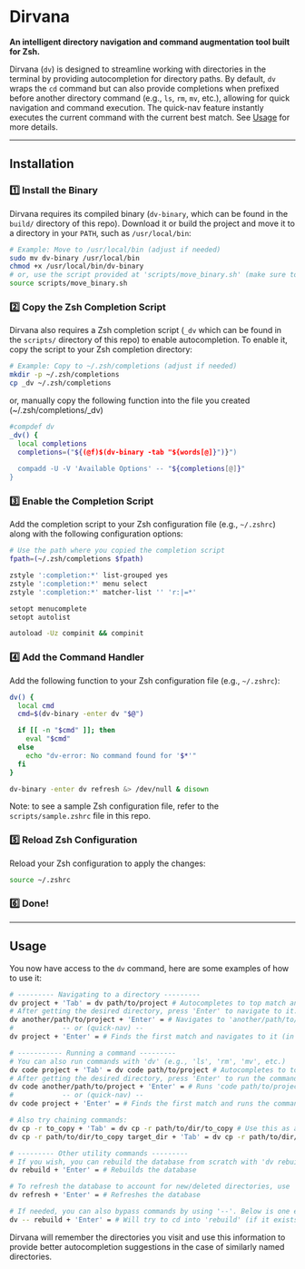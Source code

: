 # Dirvana
**An intelligent directory navigation and command augmentation tool built for Zsh.**  

Dirvana (`dv`) is designed to streamline working with directories in the terminal by providing autocompletion for directory paths. By default, `dv` wraps the `cd` command but can also provide completions when prefixed before another directory command (e.g., `ls`, `rm`, `mv`, etc.), allowing for quick navigation and command execution. The quick-nav feature instantly executes the current command with the current best match. See [Usage](#usage) for more details.

---

## Installation

### **1️⃣ Install the Binary**
Dirvana requires its compiled binary (`dv-binary`, which can be found in the `build/` directory of this repo). Download it or build the project and move it to a directory in your `PATH`, such as `/usr/local/bin`:

```sh
# Example: Move to /usr/local/bin (adjust if needed)
sudo mv dv-binary /usr/local/bin
chmod +x /usr/local/bin/dv-binary
# or, use the script provided at 'scripts/move_binary.sh' (make sure to adjust the path if needed)
source scripts/move_binary.sh
```

### **2️⃣ Copy the Zsh Completion Script**
Dirvana also requires a Zsh completion script (`_dv` which can be found in the `scripts/` directory of this repo) to enable autocompletion. To enable it, copy the script to your Zsh completion directory:

```sh
# Example: Copy to ~/.zsh/completions (adjust if needed)
mkdir -p ~/.zsh/completions
cp _dv ~/.zsh/completions
```

or, manually copy the following function into the file you created (~/.zsh/completions/_dv)

```sh
#compdef dv
_dv() {
  local completions
  completions=("${(@f)$(dv-binary -tab "${words[@]}")}")
  
  compadd -U -V 'Available Options' -- "${completions[@]}"
}
```

### **3️⃣ Enable the Completion Script**
Add the completion script to your Zsh configuration file (e.g., `~/.zshrc`) along with the following configuration options:

```sh
# Use the path where you copied the completion script
fpath=(~/.zsh/completions $fpath)

zstyle ':completion:*' list-grouped yes
zstyle ':completion:*' menu select
zstyle ':completion:*' matcher-list '' 'r:|=*'

setopt menucomplete
setopt autolist

autoload -Uz compinit && compinit
```

### **4️⃣ Add the Command Handler**
Add the following function to your Zsh configuration file (e.g., `~/.zshrc`):

```sh
dv() {
  local cmd
  cmd=$(dv-binary -enter dv "$@")

  if [[ -n "$cmd" ]]; then
    eval "$cmd"
  else
    echo "dv-error: No command found for '$*'"
  fi
}

dv-binary -enter dv refresh &> /dev/null & disown
```
Note: to see a sample Zsh configuration file, refer to the `scripts/sample.zshrc` file in this repo.

### **5️⃣ Reload Zsh Configuration**
Reload your Zsh configuration to apply the changes:

```sh
source ~/.zshrc
```

### **6️⃣ Done!**

---

## Usage

You now have access to the `dv` command, here are some examples of how to use it:
```sh
# --------- Navigating to a directory ---------
dv project + 'Tab' = dv path/to/project # Autocompletes to top match and displays a menu of other matches. Consecutive 'Tab' presses cycle through matches.
# After getting the desired directory, press 'Enter' to navigate to it.
dv another/path/to/project + 'Enter' = # Navigates to 'another/path/to/project' (executes 'cd another/path/to/project').
#            -- or (quick-nav) --
dv project + 'Enter' = # Finds the first match and navigates to it (in this case will 'cd' into 'path/to/project').

# ----------- Running a command ---------
# You can also run commands with 'dv' (e.g., 'ls', 'rm', 'mv', etc.)
dv code project + 'Tab' = dv code path/to/project # Autocompletes to top match and displays a menu of other matches. Consecutive 'Tab' presses cycle through matches.
# After getting the desired directory, press 'Enter' to run the command.
dv code another/path/to/project + 'Enter' = # Runs 'code path/to/project' (opens the directory in VSCode).
#            -- or (quick-nav) --
dv code project + 'Enter' = # Finds the first match and runs the command on it (in this case will open up 'path/to/project' in VSCode).

# Also try chaining commands:
dv cp -r to_copy + 'Tab' = dv cp -r path/to/dir/to_copy # Use this as an intermediate step to then do
dv cp -r path/to/dir/to_copy target_dir + 'Tab' = dv cp -r path/to/dir/to_copy path/to/target_dir # This can then be run with 'Enter' to copy the directory.

# --------- Other utility commands ---------
# If you wish, you can rebuild the database from scratch with 'dv rebuild', however, this will reset all your previous history.
dv rebuild + 'Enter' = # Rebuilds the database

# To refresh the database to account for new/deleted directories, use 'dv refresh'. This will not reset your history.
dv refresh + 'Enter' = # Refreshes the database

# If needed, you can also bypass commands by using '--'. Below is one example but you can use it with any command.
dv -- rebuild + 'Enter' = # Will try to cd into 'rebuild' (if it exists) or find the first match and run the command on it (in this case will 'cd' into 'rebuild').
```

Dirvana will remember the directories you visit and use this information to provide better autocompletion suggestions in the case of similarly named directories.